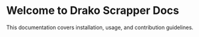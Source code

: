 # Welcome to Drako Scrapper Docs

This documentation covers installation, usage, and contribution guidelines.